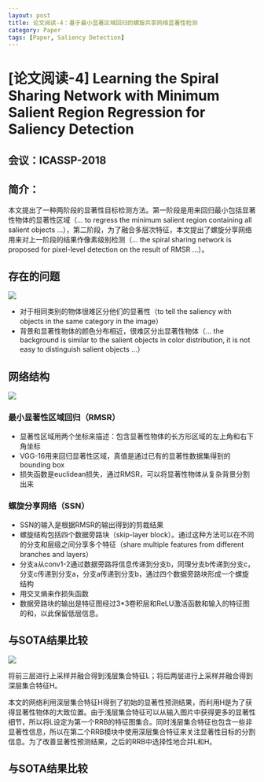 ```yaml
---
layout: post
title: 论文阅读-4：基于最小显著区域回归的螺旋共享网络显著性检测
category: Paper
tags: [Paper, Saliency Detection]
---
```


# [论文阅读-4] Learning the Spiral Sharing Network with Minimum Salient Region Regression for Saliency Detection

## 会议：ICASSP-2018

## 简介：

本文提出了一种两阶段的显著性目标检测方法。第一阶段是用来回归最小包括显著性物体的显著性区域（... to regress the minimum salient region containing all salient objects ...），第二阶段，为了融合多层次特征，本文提出了螺旋分享网络用来对上一阶段的结果作像素级别检测（... the spiral sharing network is proposed for pixel-level detection on the result of RMSR ...）。

## 存在的问题

![](http://thorraysjtu.github.io/img/20200204/weakness.png)

- 对于相同类别的物体很难区分他们的显著性（to tell the saliency with objects in the same category in the image）
- 背景和显著性物体的颜色分布相近，很难区分出显著性物体（... the background is similar to the salient objects in color distribution, it is not easy to distinguish salient objects ...）

## 网络结构

![](http://thorraysjtu.github.io/img/20200204/structure.png)

### 最小显著性区域回归（RMSR）

- 显著性区域用两个坐标来描述：包含显著性物体的长方形区域的左上角和右下角坐标
- VGG-16用来回归显著性区域，真值是通过已有的显著性数据集得到的bounding box
- 损失函数是euclidean损失，通过RMSR，可以将显著性物体从复杂背景分割出来

### 螺旋分享网络（SSN）

- SSN的输入是根据RMSR的输出得到的剪裁结果
- 螺旋结构包括四个数据旁路块（skip-layer block）。通过这种方法可以在不同的分支和层级之间分享多个特征（share multiple features from different branches and layers）
- 分支a从conv1-2通过数据旁路将信息传递到分支b，同理分支b传递到分支c，分支c传递到分支a，分支a传递到分支b，通过四个数据旁路块形成一个螺旋结构
- 用交叉熵来作损失函数
- 数据旁路块的输出是特征图经过3*3卷积层和ReLU激活函数和输入的特征图的和，以此保留低层信息。

## 与SOTA结果比较

![](http://thorraysjtu.github.io/img/20200204/SOTA.png)

将前三层进行上采样并融合得到浅层集合特征L；将后两层进行上采样并融合得到深层集合特征H。

本文的网络利用深层集合特征H得到了初始的显著性预测结果，而利用H是为了获得显著性物体的大致位置。由于浅层集合特征可以从输入图片中获得更多的显著性细节，所以将L设定为第一个RRB的特征图集合。同时浅层集合特征也包含一些非显著性信息，所以在第二个RRB模块中使用深层集合特征来关注显著性目标的分割信息。为了改善显著性预测结果，之后的RRB中选择性地合并L和H。

## 与SOTA结果比较
